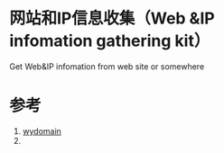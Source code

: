 # 网站和IP信息收集（Web &IP infomation gathering kit）
Get Web&amp;IP infomation from web site or somewhere
# 参考
1. [wydomain](https://github.com/ring04h/wydomain)
2. 